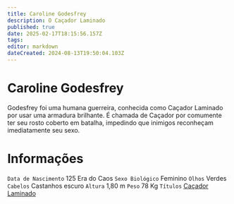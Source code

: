 ```yaml
---
title: Caroline Godesfrey
description: O Caçador Laminado
published: true
date: 2025-02-17T18:15:56.157Z
tags: 
editor: markdown
dateCreated: 2024-08-13T19:50:04.103Z
---
```


# Caroline Godesfrey
Godesfrey foi uma humana guerreira, conhecida como Caçador Laminado por usar uma armadura brilhante. É chamada de Caçador por comumente ter seu rosto coberto em batalha, impedindo que inimigos reconheçam imediatamente seu sexo.

# Informações
`Data de Nascimento` 125 Era do Caos
`Sexo Biológico` Feminino
`Olhos` Verdes
`Cabelos` Castanhos escuro
`Altura` 1,80 m
`Peso` 78 Kg
`Títulos` [Caçador Laminado](/lendas-e-eventos/caçador-laminado)